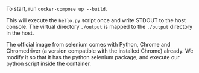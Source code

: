 To start, run `docker-compose up --build`.

This will execute the `hello.py` script once and write STDOUT to the host console. The virtual directory `./output` is mapped to the `./output` directory in the host.

The official image from selenium comes with Python, Chrome and Chromedriver (a version compatible with the installed Chrome) already. We modify it so that it has the python selenium package, and execute our python script inside the container.